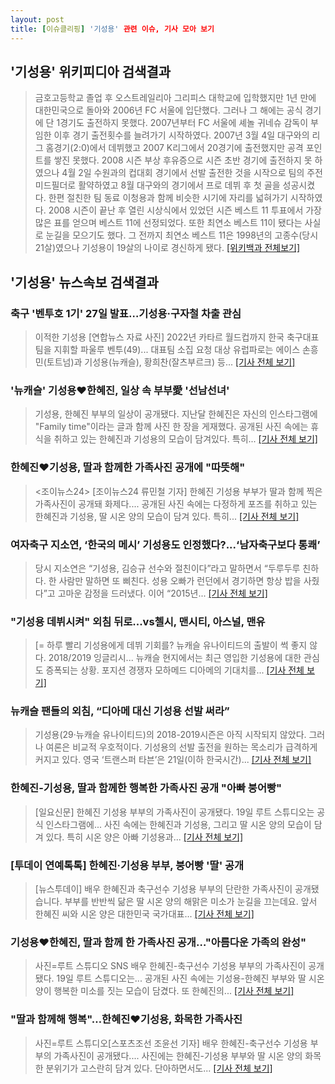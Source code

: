 ```yaml
---
layout: post
title: [이슈클리핑] '기성용' 관련 이슈, 기사 모아 보기
---
```

## **'기성용'** 위키피디아 검색결과
>금호고등학교 졸업 후 오스트레일리아 그리피스 대학교에 입학했지만 1년 만에 대한민국으로 돌아와 2006년 FC 서울에 입단했다. 그러나 그 해에는 공식 경기에 단 1경기도 출전하지 못했다. 2007년부터 FC 서울에 셰놀 귀네슈 감독이 부임한 이후 경기 출전횟수를 늘려가기 시작하였다. 2007년 3월 4일 대구와의 리그 홈경기(2:0)에서 데뷔했고 2007 K리그에서 20경기에 출전했지만 공격 포인트를 쌓진 못했다. 2008 시즌 부상 후유증으로 시즌 초반 경기에 출전하지 못 하였으나 4월 2일 수원과의 컵대회 경기에서 선발 출전한 것을 시작으로 팀의 주전 미드필더로 활약하였고 8월 대구와의 경기에서 프로 데뷔 후 첫 골을 성공시켰다. 한편 절친한 팀 동료 이청용과 함께 비슷한 시기에 자리를 넓혀가기 시작하였다. 2008 시즌이 끝난 후 열린 시상식에서 있었던 시즌 베스트 11 투표에서 가장 많은 표를 얻으며 베스트 11에 선정되었다. 또한 최연소 베스트 11이 됐다는 사실로 눈길을 모으기도 했다. 그 전까지 최연소 베스트 11은 1998년의 고종수(당시 21살)였으나 기성용이 19살의 나이로 경신하게 됐다.
[[위키백과 전체보기]](https://ko.wikipedia.org/wiki/기성용)
## **'기성용'** 뉴스속보 검색결과
### 축구 '벤투호 1기' 27일 발표…기성용·구자철 차출 관심

>이적한 기성용 [연합뉴스 자료 사진] 2022년 카타르 월드컵까지 한국 축구대표팀을 지휘할 파울루 벤투(49)... 대표팀 소집 요청 대상 유럽파로는 에이스 손흥민(토트넘)과 기성용(뉴캐슬), 황희찬(잘츠부르크) 등...
[[기사 전체 보기]](http://app.yonhapnews.co.kr/YNA/Basic/SNS/r.aspx?c=AKR20180822021800007&did=1195m)

### '뉴캐슬' 기성용♥한혜진, 일상 속 부부愛 '선남선녀'

>기성용, 한혜진 부부의 일상이 공개됐다. 지난달 한혜진은 자신의 인스타그램에 "Family time"이라는 글과 함께 사진 한 장을 게재했다. 공개된 사진 속에는 휴식을 취하고 있는 한혜진과 기성용의 모습이 담겨있다. 특히...
[[기사 전체 보기]](http://www.topstarnews.net/news/articleView.html?idxno=468656)

### 한혜진♥기성용, 딸과 함께한 가족사진 공개에 "따뜻해"

><조이뉴스24> [조이뉴스24 류민철 기자] 한혜진 기성용 부부가 딸과 함께 찍은 가족사진이 공개돼 화제다.... 공개된 사진 속에는 다정하게 포즈를 취하고 있는 한혜진과 기성용, 딸 시온 양의 모습이 담겨 있다. 특히...
[[기사 전체 보기]](http://joynews.inews24.com/php/news_view.php?g_menu=700110&g_serial=1119258&rrf=nv)

### 여자축구 지소연, ‘한국의 메시’ 기성용도 인정했다?...‘남자축구보다 통쾌’

>당시 지소연은 “기성용, 김승규 선수와 절친이다”라고 말하면서 “두루두루 친하다. 한 사람만 말하면 또 삐친다. 성용 오빠가 런던에서 경기하면 항상 밥을 사줬다”고 고마운 감정을 드러냈다. 이어 “2015년...
[[기사 전체 보기]](http://www.rpm9.com/news/article.html?id=20180821090085)

### "기성용 데뷔시켜" 외침 뒤로...vs첼시, 맨시티, 아스널, 맨유

>[= 하루 빨리 기성용에게 데뷔 기회를? 뉴캐슬 유나이티드의 출발이 썩 좋지 않다. 2018/2019 잉글리시... 뉴캐슬 현지에서는 최근 영입한 기성용에 대한 관심도 증폭되는 상황. 포지션 경쟁자 모하메드 디아메의 기대치를...
[[기사 전체 보기]](http://www.sportalkorea.com/news/view.php?gisa_uniq=2018082112540453&section_code=20&cp=se&gomb=1)

### 뉴캐슬 팬들의 외침, “디아메 대신 기성용 선발 써라”

>기성용(29·뉴캐슬 유나이티드)의 2018-2019시즌은 아직 시작되지 않았다. 그러나 여론은 비교적 우호적이다. 기성용의 선발 출전을 원하는 목소리가 급격하게 커지고 있다. 영국 ‘트랜스퍼 타븐’은 21일(이하 한국시간)...
[[기사 전체 보기]](http://www.osen.co.kr/article/G1110971671)

### 한혜진-기성용, 딸과 함께한 행복한 가족사진 공개 "아빠 붕어빵"

>[일요신문] 한혜진 기성용 부부의 가족사진이 공개됐다.   19일 루트 스튜디오는 공식 인스타그램에... 사진 속에는 한혜진과 기성용, 그리고 딸 시온 양의 모습이 담겨 있다. 특히 시온 양은 아빠 기성용과...
[[기사 전체 보기]](http://ilyo.co.kr/?ac=article_view&entry_id=306928)

### [투데이 연예톡톡] 한혜진·기성용 부부, 붕어빵 '딸' 공개

>[뉴스투데이] 배우 한혜진과 축구선수 기성용 부부의 단란한 가족사진이 공개됐습니다. 부부를 반반씩 닮은 딸 시온 양의 해맑은 미소가 눈길을 끄는데요. 앞서 한혜진 씨와 시온 양은 대한민국 국가대표...
[[기사 전체 보기]](http://imnews.imbc.com/replay/2018/nwtoday/article/4772688_22669.html)

### 기성용♥한혜진, 딸과 함께 한 가족사진 공개…"아름다운 가족의 완성"

>사진=루트 스튜디오 SNS 배우 한혜진-축구선수 기성용 부부의 가족사진이 공개됐다. 19일 루트 스튜디오는... 공개된 사진 속에는 기성용-한혜진 부부와 딸 시온 양이 행복한 미소를 짓는 모습이 담겼다. 또 한혜진의...
[[기사 전체 보기]](http://view.asiae.co.kr/news/view.htm?idxno=2018081919160513232)

### "딸과 함께해 행복"…한혜진♥기성용, 화목한 가족사진

>사진=루트 스튜디오[스포츠조선 조윤선 기자] 배우 한혜진-축구선수 기성용 부부의 가족사진이 공개됐다.... 사진에는 한혜진-기성용 부부와 딸 시온 양의 화목한 분위기가 고스란히 담겨 있다. 단아하면서도...
[[기사 전체 보기]](http://sports.chosun.com/news/ntype.htm?id=201808200100164690012701&servicedate=20180819)


